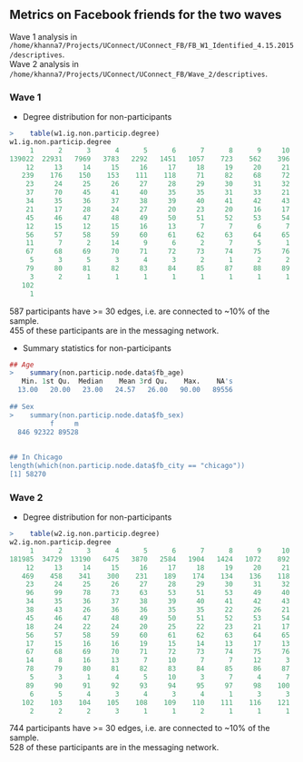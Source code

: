 ## Metrics on Facebook friends for the two waves

Wave 1 analysis in `/home/khanna7/Projects/UConnect/UConnect_FB/FB_W1_Identified_4.15.2015/descriptives`.  
Wave 2 analysis in `/home/khanna7/Projects/UConnect/UConnect_FB/Wave_2/descriptives`.

### Wave 1
* Degree distribution for non-participants

```r
>    table(w1.ig.non.particip.degree)
w1.ig.non.particip.degree
     1      2      3      4      5      6      7      8      9     10     11 
139022  22931   7969   3783   2292   1451   1057    723    562    396    315 
    12     13     14     15     16     17     18     19     20     21     22 
   239    176    150    153    111    118     71     82     68     72     65 
    23     24     25     26     27     28     29     30     31     32     33 
    37     70     45     41     40     35     35     31     33     21     29 
    34     35     36     37     38     39     40     41     42     43     44 
    21     17     28     24     27     20     23     20     16     17     21 
    45     46     47     48     49     50     51     52     53     54     55 
    12     15     12     15     16     13      7      7      6      7     10 
    56     57     58     59     60     61     62     63     64     65     66 
    11      7      2     14      9      6      2      7      5      1      9 
    67     68     69     70     71     72     73     74     75     76     78 
     5      3      5      3      4      3      2      1      2      2      1 
    79     80     81     82     83     84     85     87     88     89     91 
     3      2      1      1      1      1      1      1      1      1      1 
   102 
     1 
``` 
587 participants have >= 30 edges, i.e. are connected to ~10% of the sample.    
455 of these participants are in the messaging network.

* Summary statistics for non-participants
```r
## Age
>    summary(non.particip.node.data$fb_age)
   Min. 1st Qu.  Median    Mean 3rd Qu.    Max.    NA's 
  13.00   20.00   23.00   24.57   26.00   90.00   89556
  
## Sex
>    summary(non.particip.node.data$fb_sex)
          f     m 
  846 92322 89528 
  
  
## In Chicago
length(which(non.particip.node.data$fb_city == "chicago"))
[1] 58270
```

### Wave 2

* Degree distribution for non-participants
```r
>    table(w2.ig.non.particip.degree)
w2.ig.non.particip.degree
     1      2      3      4      5      6      7      8      9     10     11 
181985  34729  13190   6475   3870   2584   1904   1424   1072    892    694 
    12     13     14     15     16     17     18     19     20     21     22 
   469    458    341    300    231    189    174    134    136    118     99 
    23     24     25     26     27     28     29     30     31     32     33 
    96     99     78     73     63     53     51     53     49     40     43 
    34     35     36     37     38     39     40     41     42     43     44 
    38     43     26     36     36     35     35     22     26     21     30 
    45     46     47     48     49     50     51     52     53     54     55 
    18     24     22     24     20     25     22     23     21     17     20 
    56     57     58     59     60     61     62     63     64     65     66 
    17     15     16     16     19     15     14     13     17     13     10 
    67     68     69     70     71     72     73     74     75     76     77 
    14      8     16     13      7     10      7      7     12      3      3 
    78     79     80     81     82     83     84     85     86     87     88 
     5      3      1      4      5     10      3      7      4      7      6 
    89     90     91     92     93     94     95     97     98    100    101 
     6      5      4      3      4      3      4      1      3      3      1 
   102    103    104    105    108    109    110    111    116    121    125 
     2      2      2      3      1      1      2      1      1      1      1
```
744 participants have >= 30 edges, i.e. are connected to ~10% of the sample.    
528 of these participants are in the messaging network.























